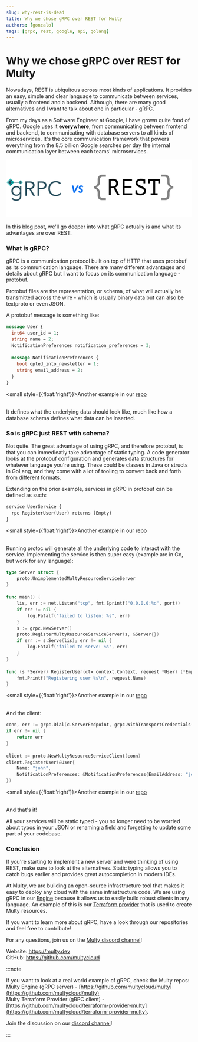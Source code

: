 ```yaml
---
slug: why-rest-is-dead
title: Why we chose gRPC over REST for Multy
authors: [goncalo]
tags: [grpc, rest, google, api, golang]
---
```




# Why we chose gRPC over REST for Multy

Nowadays, REST is ubiquitous across most kinds of applications. 
It provides an easy, simple and clear language to communicate between services, usually a frontend and a backend.
Although, there are many good alternatives and I want to talk about one in particular - gRPC.

From my days as a Software Engineer at Google, I have grown quite fond of gRPC. 
Google uses it **everywhere**, from communicating between frontend and backend, to communicating with database servers to all kinds of microservices. It's the core communication framework that powers everything from the 8.5 billion Google searches per day the internal communication layer between each teams' microservices.

<div class="text--center">

![gRPC vs REST](./grpcvrest.png)

</div>

In this blog post, we'll go deeper into what gRPC actually is and what its advantages are over REST.

<!--truncate-->

### What is gRPC?

gRPC is a communication protocol built on top of HTTP that uses protobuf as its communication language.
There are many different advantages and details about gRPC but I want to focus on its communication language - protobuf.

Protobuf files are the representation, or schema, of what will actually be transmitted across the wire - which is usually binary data but can also be textproto or even JSON.

A protobuf message is something like:

```protobuf
message User {
  int64 user_id = 1;
  string name = 2;
  NotificationPreferences notification_preferences = 3;
  
  message NotificationPreferences {
    bool opted_into_newsletter = 1;
    string email_address = 2;
  }
}
```
<small style={{float:'right'}}>Another example in our <a target="_blank" href="https://github.com/multycloud/multy/blob/main/api/proto/resourcespb/virtual_network.proto">repo</a></small><br/><br/>

It defines what the underlying data should look like, much like how a database schema defines what data can be inserted.

### So is gRPC just REST with schema?

Not quite. The great advantage of using gRPC, and therefore protobuf, is that you can immedieatly take advantage of static typing.
A code generator looks at the protobuf configuration and generates data structures for whatever language you're using.
These could be classes in Java or structs in GoLang, and they come with a lot of tooling to convert back and forth from different formats.

Extending on the prior example, services in gRPC in protobuf can be defined as such:

```protobuf
service UserService {
  rpc RegisterUser(User) returns (Empty)
}
```
<small style={{float:'right'}}>Another example in our <a target="_blank" href="https://github.com/multycloud/multy/blob/main/api/proto/multy_service.proto">repo</a></small><br/><br/>

Running protoc will generate all the underlying code to interact with the service. 
Implementing the service is then super easy (example are in Go, but work for any language):

```go
type Server struct {
    proto.UnimplementedMultyResourceServiceServer
}

func main() {
    lis, err := net.Listen("tcp", fmt.Sprintf("0.0.0.0:%d", port))
    if err != nil {
        log.Fatalf("failed to listen: %s", err)
    }   
    s := grpc.NewServer()
    proto.RegisterMultyResourceServiceServer(s, &Server{})
    if err := s.Serve(lis); err != nil {
        log.Fatalf("failed to serve: %s", err)
    }
}

func (s *Server) RegisterUser(ctx context.Context, request *User) (*Empty, error) {
	fmt.Printf("Registering user %s\n", request.Name)
}
```
<small style={{float:'right'}}>Another example in our <a target="_blank" href="https://github.com/multycloud/multy/blob/main/api/server.go#L49">repo</a></small><br/><br/>


And the client:
```go
conn, err := grpc.Dial(c.ServerEndpoint, grpc.WithTransportCredentials(insecure.NewCredentials()))
if err != nil {
	return err
}

client := proto.NewMultyResourceServiceClient(conn)
client.RegisterUser(&User{
	Name: "john", 
	NotificationPreferences: &NotificationPreferences{EmailAddress: "john@gmail.com"},
})
```
<small style={{float:'right'}}>Another example in our <a target="_blank" href="https://github.com/multycloud/terraform-provider-multy/blob/main/multy/resource_virtual_network.go#L56">repo</a></small><br/><br/>


And that's it! 

All your services will be static typed - you no longer need to be worried about typos in your JSON or renaming a field and forgetting to update some part of your codebase.


### Conclusion

If you're starting to implement a new server and were thinking of using REST, make sure to look at the alternatives.
Static typing allows you to catch bugs earlier and provides great autocompletion in modern IDEs.

At Multy, we are building an open-source infrastructure tool that makes it easy to deploy any cloud with the same infrastructure code. We are using gRPC in our [Engine](https://github.com/multycloud/multy) because it allows us to easily build robust clients in any language. An example of this is our [Terraform provider](https://github.com/multycloud/terraform-provider-multy) that is used to create Multy resources.

If you want to learn more about gRPC, have a look through our repositories and feel free to contribute!

For any questions, join us on the [Multy discord channel](https://discord.gg/rgaKXY4tCZ)!

Website: https://multy.dev <br/>
GitHub: https://github.com/multycloud

:::note

If you want to look at a real world example of gRPC, check the Multy repos:<br/>
Multy Engine (gRPC server) - [https://github.com/multycloud/multy](https://github.com/multycloud/multy)<br/>
Multy Terraform Provider (gRPC client) - [https://github.com/multycloud/terraform-provider-multy](https://github.com/multycloud/terraform-provider-multy).

Join the discussion on our [discord channel](https://discord.gg/rgaKXY4tCZ)!

:::

